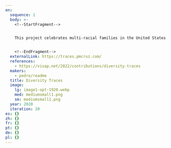 ```yaml
---
en:
  sequence: 1
  body: >-
    <!--StartFragment-->


    This project celebrates multi-racial families in the United States from 1860 to 2020, highlighting the gradual dissolution of systemic barriers against racial intermingling in households. Historically, homogenous communities were prevalent, with multi-racial families being rare. Census data before 1960 showed only traces of such families, as race was categorized by enumerators. Post-1970, household members reported their race, marking a shift in racial identification. Key legal milestones include the 1967 Loving v. Virginia ruling, which lifted restrictions on multi-racial marriages, and the 2015 Obergefell v. Hodges decision, legalizing same-sex marriages. It wasn't until after 2000 that individuals could officially identify as multi-racial. The visualization presents each multi-racial couple as a colorful chromosome, detailing the races, ages, sexes, and children of each family. Couples are organized by rarity, age, and number of children, highlighting the evolving structure of American families. Same-sex couples are included in recent years' data, along with a special notation for Latino/as. The tool uses two canvas elements for visualization: one displays all families for a selected year, and the other offers a zoomed-in view based on mouse position. An efficient hashing system links mouse coordinates to family data, reducing computational load. Chromosomes are artistically rendered using p5.js with Rom-Catmull splines, and motion is simulated through Perlin noise function. Ages are represented by varying heights, using a square root scale for better visual consistency. Data for this project comes from the anonymized micro-census of the IPUMS USA database, processed through MongoDB to parse households, identify multi-racial families, and structure them as hierarchical JSON objects. This innovative approach not only provides a vivid representation of America's racial diversity but also serves as a testament to the country's evolving societal norms and legal frameworks concerning race and relationships.


    <!--EndFragment-->
  externalLink: https://traces.pmcruz.com/
  references:
    - https://visap.net/2022/contributions/diversity-traces
  makers:
    - pedro/readme
  title: Diversity Traces
  image:
    lg: image1-opt-1920.webp
    med: mediumsmall1.png
    sm: mediumsmall1.png
  year: 2020
  iteration: 20
es: {}
zh: {}
fr: {}
pt: {}
de: {}
pl: {}
---
```

